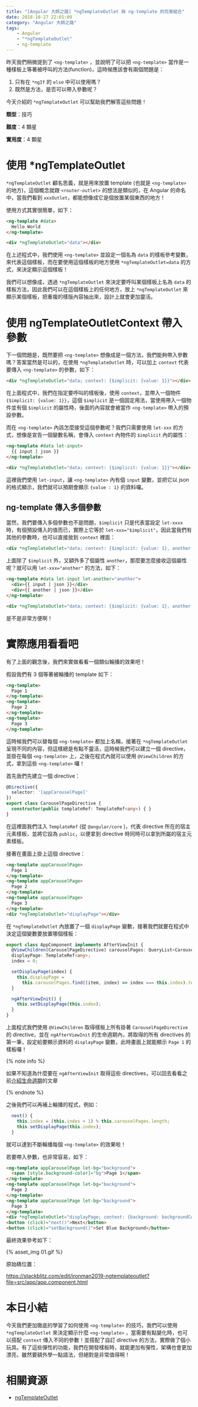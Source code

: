 ```yaml
---
title: "[Angular 大師之路] *ngTemplateOutlet 與 ng-template 的完美組合"
date: 2018-10-27 22:01:09
category: "Angular 大師之路"
tags:
	- Angular
	- "*ngTemplateOutlet"
	- ng-template
---
```


昨天我們稍微提到了 `<ng-template>` ，並說明了可以把 `<ng-template>` 當作是一種樣板上等著被呼叫的方法(function)，這時候應該會有兩個問題是：

1. 只有在 `*ngIf` 的 `else` 中可以使用嗎？
2. 既然是方法，是否可以帶入參數呢？

今天介紹的 `*ngTemplateOutlet` 可以幫助我們解答這些問題！

<!-- more -->

**類型**：技巧

**難度**：4 顆星

**實用度**：4 顆星

# 使用 *ngTemplateOutlet

`*ngTemplateOutlet` 顧名思義，就是用來放置 template (也就是 `<ng-template>` 的地方)，這個概念就跟 `<router-outlet>` 的想法是類似的，在 Angular 的命名中，當我們看到 `xxxOutlet`，都能想像成它是個放置某個東西的地方！

使用方式其實很簡單，如下：

```html
<ng-template #data>
  Hello World
</ng-template>

<div *ngTemplateOutlet="data"></div>
```

在上述程式中，我們使用 `<ng-template>` 並設定一個名為 `data` 的樣板參考變數，來代表這個樣板，而在要使用這個樣板的地方使用 `*ngTemplateOutlet=data` 的方式，來決定顯示這個樣板！

我們可以想像成，透過 `*ngTemplateOutlet` 來決定要呼叫某個樣板上名為 `data` 的樣板方法，因此我們可以在這個樣板上的任何地方，放上 `*ngTemplateOutlet` 來顯示某個樣板，把重複的樣版內容抽出來，設計上就會更加靈活。

# 使用 ngTemplateOutletContext 帶入參數

下一個問題是，既然要把 `<ng-template>` 想像成是一個方法，我們能夠帶入參數嗎？答案當然是可以的，在使用 `*ngTemplateOutlet` 時，可以加上 `context` 代表要傳入 `<ng-template>` 的參數，如下：

```html
<div *ngTemplateOutlet="data; context: {$implicit: {value: 1}}"></div>
```

在上面程式中，我們在指定要呼叫的樣板後，使用 `context`，並帶入一個物件 `{$implicit: {value: 1}}`，這個 `$implicit` 是一個固定用法，當使用帶入一個物件並有個 `$implicit` 的屬性時，後面的內容就會被當作 `<ng-template>` 帶入的預設參數。

而在 `<ng-template>` 內該怎麼接受這個參數呢？我們只需要使用 `let-xxx` 的方式，想像是宣告一個變數名稱，會傳入 `context` 內物件的 `$implicit` 內的屬性：

```html
<ng-template #data let-input>
  {{ input | json }}
</ng-template>

<div *ngTemplateOutlet="data; context: {$implicit: {value: 1}}"></div>
```

這裡我們使用 `let-input`，讓 `<ng-template>` 內有個 `input` 變數，並把它以 json 的格式顯示，我們就可以預期會顯示 `{value : 1}` 的資料囉。

## ng-template 傳入多個參數

當然，我們要傳入多個參數也不是問題，`$implicit` 只是代表當設定 `let-xxxx` 時，有個預設傳入的值而已，實際上它等於 `let-xxx="$implicit"`，因此當我們有其他的參數時，也可以直接放到 `context` 裡面：

```html
<div *ngTemplateOutlet="data; context: {$implicit: {value: 1}, another: {value: 2}}"></div>
```

上面除了 `$implicit` 外，又額外多了個屬性 `another`，那麼要怎麼接收這個屬性呢？就可以用 `let-xxx="another"` 的方法，如下：

```html
<ng-template #data let-input let-another="another">
  <div>{{ input | json }}</div>
  <div>{{ another | json }}</div>
</ng-template>

<div *ngTemplateOutlet="data; context: {$implicit: {value: 1}, another: {value: 2}}"></div>
```

是不是非常方便啊！

# 實際應用看看吧

有了上面的觀念後，我們來實做看看一個類似輪播的效果吧！

假設我們有 3 個等著被輪播的 template 如下：

```html
<ng-template>
  Page 1
</ng-template>
<ng-template>
  Page 2
</ng-template>
<ng-template>
  Page 3
</ng-template>
```

這時候我們可以替每個 `<ng-template>` 都加上名稱，接著在 `*ngTemplateOutlet` 呈現不同的內容，但這樣總是有點不靈活，這時候我們可以建立一個 directive，並掛在每個 `<ng-template>` 上，之後在程式內就可以使用 `@ViewChildren` 的方式，拿到這些 `<ng-template>` 囉！

首先我們先建立一個 directive：

```typescript
@Directive({
  selector: '[appCarouselPage]'
})
export class CarouselPageDirective {
  constructor(public templateRef: TemplateRef<any>) { }
}
```

在這裡面我們注入 `TemplateRef` (從 `@angular/core` )，代表 directive 所在的宿主元素樣板，並將它設為 `public`，以便拿到 directive 時同時可以拿到所屬的宿主元素樣板。

接著在畫面上掛上這個 directive：

```html
<ng-template appCarouselPage>
  Page 1
</ng-template>
<ng-template appCarouselPage>
  Page 2
</ng-template>
<ng-template appCarouselPage>
  Page 3
</ng-template>
<div *ngTemplateOutlet="displayPage"></div>
```

在 `*ngTemplateOutlet` 內放置了一個 `displayPage` 變數，接著我們就要在程式中決定這個變數要放置哪個樣板：

```typescript
export class AppComponent implements AfterViewInit {
  @ViewChildren(CarouselPageDirective) carouselPages: QueryList<CarouselPageDirective> 
  displayPage: TemplateRef<any>;
  index = 0;

  setDisplayPage(index) {
    this.displayPage = 
      this.carouselPages.find((item, index) => index === this.index).templateRef;
  }

  ngAfterViewInit() {
    this.setDisplayPage(this.index);
  }
}
```

上面程式我們使用 `@ViewChildren` 取得樣板上所有掛著 `CarouselPageDirective` 的 directive，並在 `ngAfterViewInit` 的生命週期內，將取得的所有 directives 的第一筆，設定給要顯示資料的 `displayPage` 變數，此時畫面上就能顯示 `Page 1` 的樣板囉！

{% note info %}

如果不知道為什麼要在 `ngAfterViewInit` 取得這些 directives，可以回去看看之前[介紹生命週期](https://wellwind.idv.tw/blog/2018/10/19/mastering-angular-04-life-cycles/)的文章

{% endnote %}

之後我們可以再補上輪播的程式，例如：

```typescript
  next() {
    this.index = (this.index + 1) % this.carouselPages.length;
    this.setDisplayPage(this.index);
  }
```

就可以達到不斷輪播每個 `<ng-template>` 的效果啦！

若要帶入參數，也非常容易，如下：

```html
<ng-template appCarouselPage let-bg="background">
  <span [style.background-color]="bg">Page 1</span>
</ng-template>
<ng-template appCarouselPage let-bg="background">
  Page 2
</ng-template>
<ng-template appCarouselPage let-bg="background">
  Page 3
</ng-template>
<div *ngTemplateOutlet="displayPage; context: {background: backgroundColor}"></div>
<button (click)="next()">Next</button>
<button (click)="setBackground()">Set Blue Background</button>
```

最終效果參考如下：

{% asset_img 01.gif %}

原始碼位置：

https://stackblitz.com/edit/ironman2019-ngtemplateoutlet?file=src/app/app.component.html

# 本日小結

今天我們更加徹底的學習了如何使用 `<ng-template>` 的技巧，我們可以使用 `*ngTemplateOutlet` 來決定顯示什麼 `<ng-template>` ，當需要有點變化時，也可以搭配 `context` 傳入不同的參數！並搭配了自訂 directive 的方法，實際做了個小玩具。有了這些彈性的功能，我們在開發樣板時，就能更加有彈性，架構也會更加漂亮，雖然要額外學一點語法，但絕對是非常值得啊！

# 相關資源

- [ngTemplateOutlet](https://angular.io/api/common/NgTemplateOutlet)